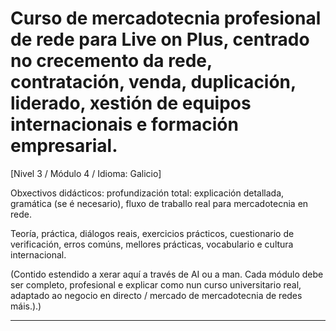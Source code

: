 # Curso de mercadotecnia profesional de rede para Live on Plus, centrado no crecemento da rede, contratación, venda, duplicación, liderado, xestión de equipos internacionais e formación empresarial.


[Nivel 3 / Módulo 4 / Idioma: Galicio]

Obxectivos didácticos: profundización total: explicación detallada, gramática (se é necesario), fluxo de traballo real para mercadotecnia en rede.

Teoría, práctica, diálogos reais, exercicios prácticos, cuestionario de verificación, erros comúns, mellores prácticas, vocabulario e cultura internacional.


(Contido estendido a xerar aquí a través de AI ou a man. Cada módulo debe ser completo, profesional e explicar como nun curso universitario real, adaptado ao negocio en directo / mercado de mercadotecnia de redes máis.).)

---